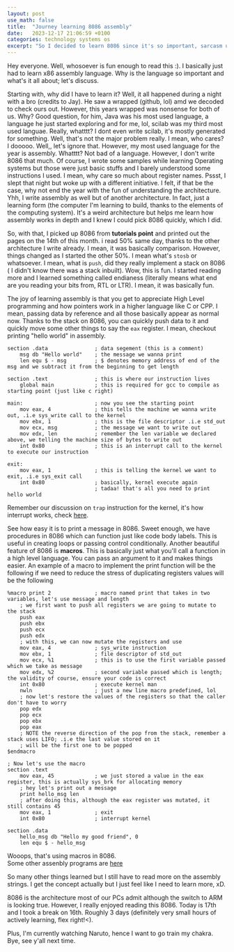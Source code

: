 ```yaml
---
layout: post
use_math: false
title:  "Journey learning 8086 assembly"
date:   2023-12-17 21:06:59 +0100
categories: technology systems os
excerpt: "So I decided to learn 8086 since it's so important, sarcasm unintended"
---
```


Hey everyone. Well, whosoever is fun enough to read this :). I basically just had to learn x86 assembly language. Why is the language so important and what's it all about; let's discuss.

Starting with, why did I have to learn it? Well, it all happened during a night with a bro (credits to Jay). He saw a wrapped (github, lol) amd we decoded to check ours out. However, this years wrapped was nonsense for both of us. Why? Good question, for him, Java was his most used language, a language he just started exploring and for me, lol, scilab was my third most used languae. Really, whatttt? I dont even write scilab, it's mostly generated for something. Well, that's not the major problem really. I mean, who cares? I dooooo. Well,, let's ignore that. However, my most used language for the year is assembly. Whatttt? Not bad of a language. However, I don't write 8086 that much. Of course, I wrote some samples while learning Operating systems but those were just basic stuffs and I barely understood some instructions I used. I mean, why care so much about register names. Pssst, I slept that night but woke up with a different initiative. I felt, if that be the case, why not end the year with the fun of understanding the architecture. Yhh, I write assembly  as well but of another architecture. In fact, just a learning form (the computer I'm learning to build, thanks to the elements of the computing system). It's a weird architecture but helps me learn how assembly works in depth and I knew I could pick 8086 quickly, which I did.

So, with that, I picked up 8086 from **tutorials point** and printed out the pages on the 14th of this month. i read 50% same day, thanks to the other architecture I write already. I mean, it was basically comparison. However, things changed as I started the other 50%. I mean what's  `stosb` or whatsoever. I mean, what is `push`, did they really implement a stack on 8086 ( I didn't know there was a stack inbuilt). Wow, this is fun. I started reading more and I learned something called endianess (literally means what end are you reading your bits from, RTL or LTR). I mean, it was basically fun. 

The joy of learning assembly is that you get to appreciate High Level programming and how pointers work in a higher language like C or CPP. I mean, passing data by reference and all those basically appear as normal now. Thanks to the stack on 8086, you can quickly push data to it and quickly move some other things to say the `eax` register. I mean, checkout printing "hello world" in assembly.

```assembly
section .data				; data segement (this is a comment)
	msg db "Hello world"	; the message we wanna print
	len equ $ - msg			; $ denotes memory address of end of the msg and we subtract it from the beginning to get length

section .text				; this is where our instruction lives
	global main				; this is required for gcc to compile as starting point (just like c right)

main:						; now you see the starting point
	mov eax, 4				; this tells the machine we wanna write out, .i.e sys_write call to the kernel
	mov ebx, 1				; this is the file descriptor .i.e std_out
	mov ecx, msg			; the message we want to write out
	mov edx, len			; remember the len variable we declared above, we telling the machine size of bytes to write out
	int 0x80				; this is an interrupt call to the kernel to execute our instruction
	
exit:
	mov eax, 1				; this is telling the kernel we want to exit, .i.e sys_exit call
	int 0x80				; basically, kernel execute again
							; tadaa! that's all you need to print hello world
```

Remember our discussion on `trap` instruction for the kernel, it's how interrupt works, check [here](https://xpanvictor.github.io/technology/systems/os/2023/10/17/limited-direct-execution.html). 

See how easy it is to print a message in 8086. Sweet enough, we have procedures in 8086 which can function just like code body labels. This is useful in creating loops or passing control conditionally. Another beautiful feature of 8086 is **macros**. This is basically just what you'll call a function in a high level language. You can pass an argument to it and makes things easier. An example of a macro to implement the print function will be the following if we need to reduce the stress of duplicating registers values will be the following

```assembly
%macro print 2				; macro named print that takes in two variables, let's use message and length
	; we first want to push all registers we are going to mutate to the stack
	push eax
	push ebx
	push ecx
	push edx
	; with this, we can now mutate the registers and use
	mov eax, 4				; sys_write instruction
	mov ebx, 1				; file descriptor of std_out
	mov ecx, %1				; this is to use the first variable passed which we take as message
    mov edx, %2				; second variable passed which is length; the validity of course, ensure your code is correct
    int 0x80				; execute kernel man
    nwln					; just a new line macro predefined, lol
    ; now let's restore the values of the registers so that the caller don't have to worry
    pop edx
    pop ecx
    pop ebx
    pop eax
    ; NOTE the reverse direction of the pop from the stack, remember a stack uses LIFO; .i.e the last value stored on it 
    ; will be the first one to be popped
$endmacro

; Now let's use the macro
section .text
	mov eax, 45				; we just stored a value in the eax register, this is actually sys_brk for allocating memory
	; hey let's print out a message
	print hello_msg len
	; after doing this, although the eax register was mutated, it still contains 45
	mov eax, 1				; exit
	int 0x80				; interrupt kernel
	
section .data
	hello_msg db "Hello my good friend", 0
	len equ $ - hello_msg
```   
  

Wooops, that's using macros in 8086.  
Some other assenbly programs are [here](https://github.com/xpanvictor/os_learning/tree/master/learning_assembly)

So many other things learned but I still have to read more on the assembly strings. I get the concept actually but I just feel like I need to learn more, xD.

8086 is the architecture most of our PCs admit although the switch to ARM is looking true. However, I really enjoyed reading this 8086. Today is 17th and I took a break on 16th. Roughly 3 days (definitely very small hours of actively learning, flex right!<). 

Plus, I'm currently watching Naruto, hence I want to go train my chakra. Bye, see y'all next time.